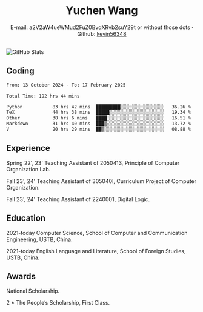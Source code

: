  <center>
     <h1>Yuchen Wang</h1>
     <div>
         <span>
             E-mail:
             a2V2aW4ueWMud2FuZ0BvdXRvb2suY29t or without those dots
         </span>
         ·
         <span>
             Github:
             <a href="https://github.com/kevin56348">kevin56348</a>
         </span>
     </div>
 </center>
<br>
<p><img src="https://github-readme-stats.vercel.app/api?username=kevin56348&amp;show_icons=true" alt="GitHub Stats"></p>

## Coding

<!-- ![Top Langs](https://github-readme-stats.vercel.app/api/top-langs/?username=kevin56348) -->

<!--START_SECTION:waka-->

```txt
From: 13 October 2024 - To: 17 February 2025

Total Time: 192 hrs 44 mins

Python           83 hrs 42 mins  █████████░░░░░░░░░░░░░░░░   36.26 %
TeX              44 hrs 38 mins  █████░░░░░░░░░░░░░░░░░░░░   19.34 %
Other            38 hrs 6 mins   ████░░░░░░░░░░░░░░░░░░░░░   16.51 %
Markdown         31 hrs 40 mins  ███▒░░░░░░░░░░░░░░░░░░░░░   13.72 %
V                20 hrs 29 mins  ██▒░░░░░░░░░░░░░░░░░░░░░░   08.88 %
```

<!--END_SECTION:waka-->

## Experience 

Spring 22', 23' Teaching Assistant of 2050413, Principle of Computer Organization Lab.

Fall 23', 24' Teaching Assistant of 305040I, Curriculum Project of Computer Organization.

Fall 23', 24' Teaching Assistant of 2240001, Digital Logic.

## Education

2021-today Computer Science, School of Computer and Communication Engineering, USTB, China.

2021-today English Language and Literature, School of Foreign Studies, USTB, China.

## Awards

National Scholarship.

2 * The People’s Scholarship, First Class.
